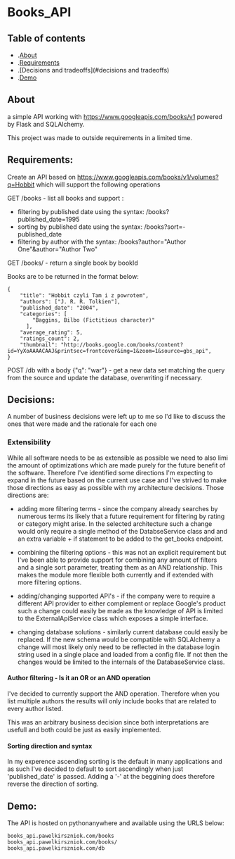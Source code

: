 # Books_API


## Table of contents

* .[About](#about)
* .[Requirements](#requirements)
* .[Decisions and tradeoffs](#decisions and tradeoffs)
* .[Demo](#demo)


## About

a simple API working with https://www.googleapis.com/books/v1 powered by Flask and SQLAlchemy. 

This project was made to outside requirements in a limited time.


## Requirements: 

Create an API based on https://www.googleapis.com/books/v1/volumes?q=Hobbit which will support the following operations

GET /books - list all books and support :
* filtering by published date using the syntax: /books?published_date=1995
* sorting by published date using the syntax: /books?sort=-published_date
* filtering by author with the syntax:  /books?author="Author One"&author="Author Two" 


GET /books/<bookId> - return a single book by bookId

Books are to be returned in the format below: 
~~~
{
    "title": "Hobbit czyli Tam i z powrotem",
    "authors": ["J. R. R. Tolkien"],
    "published_date": "2004",
    "categories": [
        "Baggins, Bilbo (Fictitious character)"
      ],
    "average_rating": 5,
    "ratings_count": 2,
    "thumbnail": "http://books.google.com/books/content?id=YyXoAAAACAAJ&printsec=frontcover&img=1&zoom=1&source=gbs_api",
}
~~~

POST /db with a body {"q": "war"} - get a new data set matching the query from the source and update the database, overwriting if necessary. 


## Decisions:

A number of business decisions were left up to me so I'd like to discuss the ones that were made and the rationale for each one

### Extensibility 

While all software needs to be as extensible as possible we need to also limi the amount of optimizations which are made purely for the future benefit of the software. Therefore I've identified some directions I'm expecting to expand in the future based on the current use case and I've strived to make those directions as easy as possible with my architecture decisions. Those directions are: 

* adding more filtering terms - since the company already searches by numerous terms its likely that a future requirement for filtering by rating or category might arise. In the selected architecture such a change would only require a single method of the DatabseService class and and an extra variable + if statement to be added to the get_books endpoint.

* combining the filtering options - this was not an explicit requirement but I've been able to provide support for combining any amount of filters and a single sort parameter, treating them as an AND relationship. This makes the module more flexible both currently and if extended with more filtering options. 

* adding/changing supported API's - if the company were to require a different API provider to either complement or replace Google's product such a change could easily be made as the knowledge of API is limited to the ExternalApiService class which exposes a simple interface. 

* changing database solutions - similarly current database could easily be replaced. If the new schema would be compatible with SQLAlchemy a change will most likely only need to be reflected in the database login string used in a single place and loaded from a config file. If not then the changes would be limited to the internals of the DatabaseService class.

#### Author filtering - Is it an OR or an AND operation

I've decided to currently support the AND operation. Therefore when you list multiple authors the results will only include books that are related to every author listed. 

This was an arbitrary business decision since both interpretations are usefull and both could be just as easily implemented.

#### Sorting direction and syntax

In my experence ascending sorting is the default in many applications and as such I've decided to default to sort ascendingly when just 'published_date' is passed. Adding a '-' at the beggining does therefore reverse the direction of sorting. 


## Demo:

The API is hosted on pythonanywhere and available using the URLS below:

~~~
books_api.pawelkirszniok.com/books
books_api.pawelkirszniok.com/books/
books_api.pawelkirszniok.com/db
~~~
